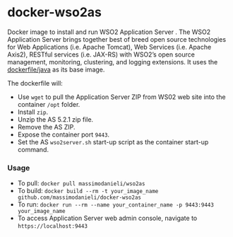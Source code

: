 docker-wso2as
===================

Docker image to install and run WSO2 Application Server . 
The WSO2 Application Server brings together best of breed open source technologies for Web Applications (i.e. Apache Tomcat), Web Services (i.e. Apache Axis2), RESTful services (i.e. JAX-RS) with WSO2’s open source management, monitoring, clustering, and logging extensions.
It uses the [dockerfile/java](https://index.docker.io/u/dockerfile/java/) as its base image.


The dockerfile will:

* Use `wget` to pull the Application Server ZIP from WS02 web site into the container `/opt` folder.
* Install `zip`.
* Unzip the AS 5.2.1 zip file.
* Remove the AS ZIP.
* Expose the container port `9443`.
* Set the AS  `wso2server.sh` start-up script as the container start-up command.

### Usage
* To pull: `docker pull massimodanieli/wso2as`
* To build: `docker build --rm -t your_image_name github.com/massimodanieli/docker-wso2as`
* To run: `docker run --rm --name your_container_name -p 9443:9443 your_image_name`
* To access Application Server web admin console, navigate to `https://localhost:9443`

